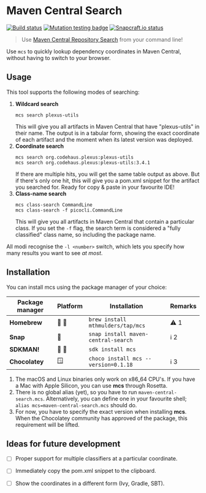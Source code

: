 # Maven Central Search
[![Build status](https://github.com/mthmulders/mcs/actions/workflows/build.yml/badge.svg)](https://github.com/mthmulders/mcs/actions/workflows/build.yml)
[![Mutation testing badge](https://img.shields.io/endpoint?style=flat&url=https%3A%2F%2Fbadge-api.stryker-mutator.io%2Fgithub.com%2Fmthmulders%2Fmcs%2Fmain)](https://dashboard.stryker-mutator.io/reports/github.com/mthmulders/mcs/main)
[![Snapcraft.io status](https://snapcraft.io/maven-central-search/badge.svg)](https://snapcraft.io/maven-central-search)

> Use [Maven Central Repository Search](https://search.maven.org/) from your command line!

Use `mcs` to quickly lookup dependency coordinates in Maven Central, without having to switch to your browser.

## Usage
This tool supports the following modes of searching:

1. **Wildcard search**
   ```console
   mcs search plexus-utils
   ```
   This will give you all artifacts in Maven Central that have "plexus-utils" in their name.
   The output is in a tabular form, showing the exact coordinate of each artifact and the moment when its latest version was deployed.
2. **Coordinate search**
   ```console
   mcs search org.codehaus.plexus:plexus-utils
   mcs search org.codehaus.plexus:plexus-utils:3.4.1
    ```
   If there are multiple hits, you will get the same table output as above.
   But if there's only one hit, this will give you a pom.xml snippet for the artifact you searched for.
   Ready for copy & paste in your favourite IDE!
3. **Class-name search**
   ```console
   mcs class-search CommandLine
   mcs class-search -f picocli.CommandLine
   ```
   This will give you all artifacts in Maven Central that contain a particular class.
   If you set the `-f` flag, the search term is considered a "fully classified" class name, so including the package name.

All modi recognise the `-l <number>` switch, which lets you specify how many results you want to see _at most_.

## Installation
You can install mcs using the package manager of your choice:

| Package manager | Platform | Installation                         | Remarks |
|-----------------|----------|--------------------------------------|---------|
| **Homebrew**    | 🍎 🐧    | `brew install mthmulders/tap/mcs`    | ⚠️ 1    |
| **Snap**        | 🐧       | `snap install maven-central-search`  | ℹ️ 2    |
| **SDKMAN!**     | 🍎 🐧    | `sdk install mcs`                    |         |
| **Chocolatey**  | 🪟       | `choco install mcs --version=0.1.18` | ℹ️ 3    |

1. The macOS and Linux binaries only work on x86_64 CPU's.
   If you have a Mac with Apple Silicon, you can use **mcs** through Rosetta.
2. There is no global alias (yet), so you have to run `maven-central-search.mcs`.
   Alternatively, you can define one in your favourite shell; `alias mcs=maven-central-search.mcs` should do.
3. For now, you have to specify the exact version when installing **mcs**.
   When the Chocolatey community has approved of the package, this requirement will be lifted.

## Ideas for future development
* [ ] Proper support for multiple classifiers at a particular coordinate.
* [ ] Immediately copy the pom.xml snippet to the clipboard.
* [ ] Show the coordinates in a different form (Ivy, Gradle, SBT).


